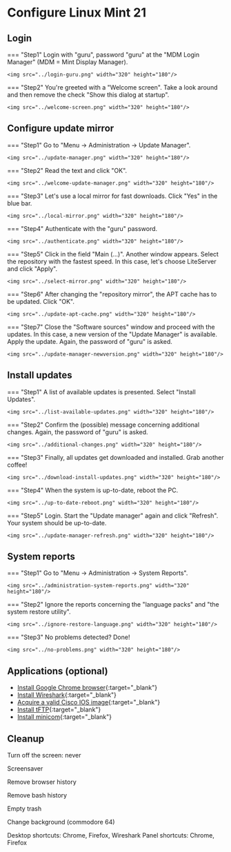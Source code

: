 # Configure Linux Mint 21

## Login
=== "Step1"
    Login with "guru", password "guru" at the "MDM Login Manager" (MDM = Mint Display Manager).

    <img src="../login-guru.png" width="320" height="180"/>

=== "Step2"
    You're greeted with a "Welcome screen". Take a look around and then remove the check "Show this dialog at startup".

    <img src="../welcome-screen.png" width="320" height="180"/>

## Configure update mirror

=== "Step1"
    Go to "Menu -> Administration -> Update Manager".

    <img src="../update-manager.png" width="320" height="180"/>

=== "Step2"
    Read the text and click "OK".

    <img src="../welcome-update-manager.png" width="320" height="180"/>

=== "Step3"
    Let's use a local mirror for fast downloads. Click "Yes" in the blue bar.

    <img src="../local-mirror.png" width="320" height="180"/>

=== "Step4"
    Authenticate with the "guru" password.

    <img src="../authenticate.png" width="320" height="180"/>

=== "Step5"
    Click in the field "Main (...)". Another window appears. Select the repository with the fastest speed. In this case, let's choose LiteServer and click "Apply".

    <img src="../select-mirror.png" width="320" height="180"/>

=== "Step6"
    After changing the "repository mirror", the APT cache has to be updated. Click "OK".

    <img src="../update-apt-cache.png" width="320" height="180"/>

=== "Step7"
    Close the "Software sources" window and proceed with the updates. In this case, a new version of the "Update Manager" is available. Apply the update.
    Again, the password of "guru" is asked.

    <img src="../update-manager-newversion.png" width="320" height="180"/>

## Install updates
=== "Step1"
    A list of available updates is presented. Select "Install Updates".

    <img src="../list-available-updates.png" width="320" height="180"/>

=== "Step2"
    Confirm the (possible) message concerning additional changes. Again, the password of "guru" is asked.

    <img src="../additional-changes.png" width="320" height="180"/>

=== "Step3"
    Finally, all updates get downloaded and installed. Grab another coffee!

    <img src="../download-install-updates.png" width="320" height="180"/>

=== "Step4"
    When the system is up-to-date, reboot the PC.

    <img src="../up-to-date-reboot.png" width="320" height="180"/>

=== "Step5"
    Login. Start the "Update manager" again and click "Refresh". Your system should be up-to-date.

    <img src="../update-manager-refresh.png" width="320" height="180"/>

## System reports
=== "Step1"
    Go to "Menu -> Administration -> System Reports".

    <img src="../administration-system-reports.png" width="320" height="180"/>

=== "Step2"
    Ignore the reports concerning the "language packs" and "the system restore utility".

    <img src="../ignore-restore-language.png" width="320" height="180"/>

=== "Step3"
    No problems detected? Done!

    <img src="../no-problems.png" width="320" height="180"/>

## Applications (optional)
- [Install Google Chrome browser](../../howtos/install-chrome-browser-linux-mint/index.md){:target="_blank"}
- [Install Wireshark](../../howtos/install-wireshark-linux-mint21/index.md){:target="_blank"}
- [Acquire a valid Cisco IOS image](../../howtos/acquire-valid-ios-image/index.md){:target="_blank"}
- [Install tFTP](../../howtos/install-tftp-linux-mint/index.md){:target="_blank"}
- [Install minicom](../../howtos/install-minicom-linux-mint/index.md){:target="_blank"}

## Cleanup
Turn off the screen: never

Screensaver

Remove browser history

Remove bash history

Empty trash

Change background (commodore 64)

Desktop shortcuts: Chrome, Firefox, Wireshark
Panel shortcuts: Chrome, Firefox